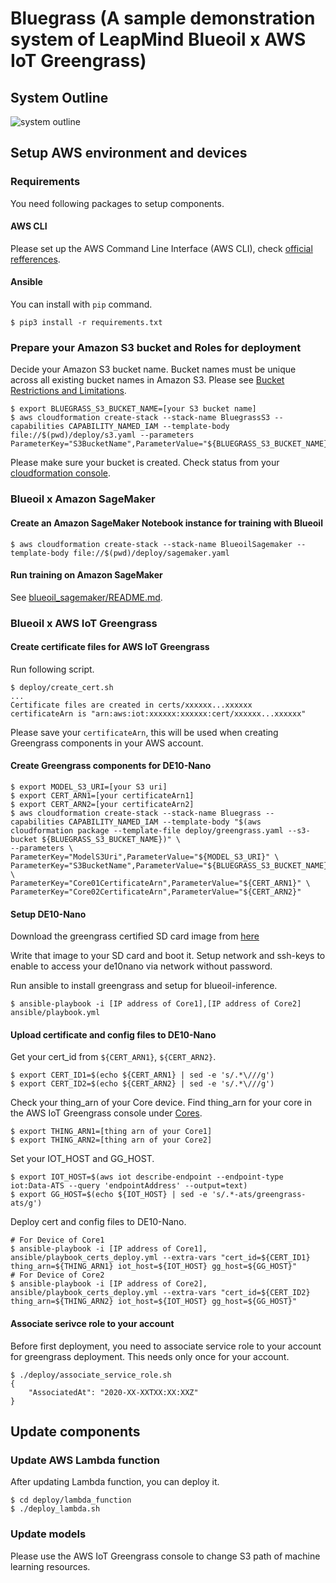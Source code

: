 # Bluegrass (A sample demonstration system of LeapMind Blueoil x AWS IoT Greengrass)
## System Outline
![system outline](https://user-images.githubusercontent.com/12394960/85096104-44290480-b22e-11ea-97a9-d0e1b426edfb.png)

## Setup AWS environment and devices
### Requirements
You need following packages to setup components.
#### AWS CLI

Please set up the AWS Command Line Interface (AWS CLI), check [official refferences](https://docs.aws.amazon.com/cli/latest/userguide/cli-chap-install.html).
#### Ansible

You can install with `pip` command.
```shell
$ pip3 install -r requirements.txt
```

### Prepare your Amazon S3 bucket and Roles for deployment
Decide your Amazon S3 bucket name. Bucket names must be unique across all existing bucket names in Amazon S3. Please see [Bucket Restrictions and Limitations](https://docs.aws.amazon.com/AmazonS3/latest/dev/BucketRestrictions.html).
```shell
$ export BLUEGRASS_S3_BUCKET_NAME=[your S3 bucket name]
$ aws cloudformation create-stack --stack-name BluegrassS3 --capabilities CAPABILITY_NAMED_IAM --template-body file://$(pwd)/deploy/s3.yaml --parameters ParameterKey="S3BucketName",ParameterValue="${BLUEGRASS_S3_BUCKET_NAME}"
```
Please make sure your bucket is created. Check status from your [cloudformation console](https://console.aws.amazon.com/cloudformation/home).

### Blueoil x Amazon SageMaker
#### Create an Amazon SageMaker Notebook instance for training with Blueoil
```shell
$ aws cloudformation create-stack --stack-name BlueoilSagemaker --template-body file://$(pwd)/deploy/sagemaker.yaml
```

#### Run training on Amazon SageMaker 
See [blueoil_sagemaker/README.md](blueoil_sagemaker/README.md).

### Blueoil x AWS IoT Greengrass
#### Create certificate files for AWS IoT Greengrass
Run following script.
```shell
$ deploy/create_cert.sh
...
Certificate files are created in certs/xxxxxx...xxxxxx
certificateArn is "arn:aws:iot:xxxxxx:xxxxxx:cert/xxxxxx...xxxxxx"
```
Please save your `certificateArn`, this will be used when creating Greengrass components in your AWS account.

#### Create Greengrass components for DE10-Nano
```shell
$ export MODEL_S3_URI=[your S3 uri]
$ export CERT_ARN1=[your certificateArn1]
$ export CERT_ARN2=[your certificateArn2]
$ aws cloudformation create-stack --stack-name Bluegrass --capabilities CAPABILITY_NAMED_IAM --template-body "$(aws cloudformation package --template-file deploy/greengrass.yaml --s3-bucket ${BLUEGRASS_S3_BUCKET_NAME})" \
--parameters \
ParameterKey="ModelS3Uri",ParameterValue="${MODEL_S3_URI}" \
ParameterKey="S3BucketName",ParameterValue="${BLUEGRASS_S3_BUCKET_NAME}" \
ParameterKey="Core01CertificateArn",ParameterValue="${CERT_ARN1}" \
ParameterKey="Core02CertificateArn",ParameterValue="${CERT_ARN2}"
```

#### Setup DE10-Nano
Download the greengrass certified SD card image from [here](http://download.terasic.com/downloads/cd-rom/de10-nano/DE10-Nano-Cloud-Native.zip)

Write that image to your SD card and boot it.
Setup network and ssh-keys to enable to access your de10nano via network without password.

Run ansible to install greengrass and setup for blueoil-inference.
```shell
$ ansible-playbook -i [IP address of Core1],[IP address of Core2] ansible/playbook.yml
```

#### Upload certificate and config files to DE10-Nano
Get your cert_id from `${CERT_ARN1}`, `${CERT_ARN2}`.
```shell
$ export CERT_ID1=$(echo ${CERT_ARN1} | sed -e 's/.*\///g')
$ export CERT_ID2=$(echo ${CERT_ARN2} | sed -e 's/.*\///g')
```
Check your thing_arn of your Core device. Find thing_arn for your core in the AWS IoT Greengrass console under [Cores](https://console.aws.amazon.com/iot/home/#/greengrass/corehub).
```shell
$ export THING_ARN1=[thing arn of your Core1]
$ export THING_ARN2=[thing arn of your Core2]
```

Set your IOT_HOST and GG_HOST.
```shell
$ export IOT_HOST=$(aws iot describe-endpoint --endpoint-type iot:Data-ATS --query 'endpointAddress' --output=text)
$ export GG_HOST=$(echo ${IOT_HOST} | sed -e 's/.*-ats/greengrass-ats/g')
```
Deploy cert and config files to DE10-Nano.
```shell
# For Device of Core1
$ ansible-playbook -i [IP address of Core1], ansible/playbook_certs_deploy.yml --extra-vars "cert_id=${CERT_ID1} thing_arn=${THING_ARN1} iot_host=${IOT_HOST} gg_host=${GG_HOST}"
# For Device of Core2
$ ansible-playbook -i [IP address of Core2], ansible/playbook_certs_deploy.yml --extra-vars "cert_id=${CERT_ID2} thing_arn=${THING_ARN2} iot_host=${IOT_HOST} gg_host=${GG_HOST}"
```

#### Associate serivce role to your account
Before first deployment, you need to associate service role to your account for greengrass deployment. This needs only once for your account.
```shell
$ ./deploy/associate_service_role.sh
{
    "AssociatedAt": "2020-XX-XXTXX:XX:XXZ"
}
```

## Update components
### Update AWS Lambda function
After updating Lambda function, you can deploy it.
```shell
$ cd deploy/lambda_function
$ ./deploy_lambda.sh
```

### Update models
Please use the AWS IoT Greengrass console to change S3 path of machine learning resources.
